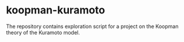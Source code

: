 # koopman-kuramoto
 The repository contains exploration script for a project on the Koopman theory of the Kuramoto model.
